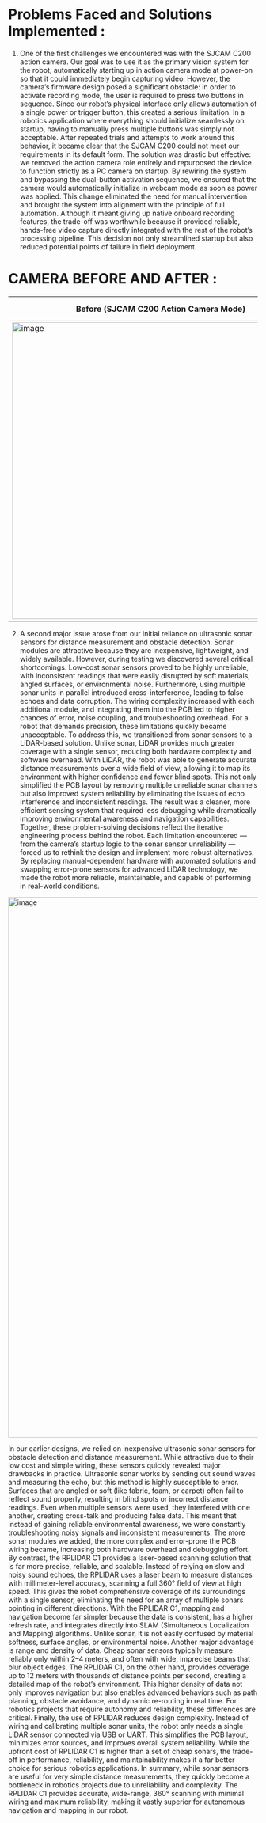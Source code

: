# Problems Faced and Solutions Implemented :
1. One of the first challenges we encountered was with the SJCAM C200 action camera. Our goal was to use it as the primary vision system for the robot, automatically starting up in action camera mode at power-on so that it could immediately begin capturing video. However, the camera’s firmware design posed a significant obstacle: in order to activate recording mode, the user is required to press two buttons in sequence. Since our robot’s physical interface only allows automation of a single power or trigger button, this created a serious limitation. In a robotics application where everything should initialize seamlessly on startup, having to manually press multiple buttons was simply not acceptable. After repeated trials and attempts to work around this behavior, it became clear that the SJCAM C200 could not meet our requirements in its default form.
The solution was drastic but effective: we removed the action camera role entirely and repurposed the device to function strictly as a PC camera on startup. By rewiring the system and bypassing the dual-button activation sequence, we ensured that the camera would automatically initialize in webcam mode as soon as power was applied. This change eliminated the need for manual intervention and brought the system into alignment with the principle of full automation. Although it meant giving up native onboard recording features, the trade-off was worthwhile because it provided reliable, hands-free video capture directly integrated with the rest of the robot’s processing pipeline. This decision not only streamlined startup but also reduced potential points of failure in field deployment.

# CAMERA BEFORE AND AFTER :



| **Before (SJCAM C200 Action Camera Mode)** | **After (Rewired for Auto PC Camera Mode)** |
|---------------------------------------------|---------------------------------------------|
|<img width="600" height="600" alt="image" src="https://github.com/user-attachments/assets/9dba0dc6-bd10-484f-b9a8-f090cf1020c0" /> | <img width="202" height="321" alt="image" src="https://github.com/user-attachments/assets/09362b7b-ded8-45f0-9df3-c3d53b894797" />|



2. A second major issue arose from our initial reliance on ultrasonic sonar sensors for distance measurement and obstacle detection. Sonar modules are attractive because they are inexpensive, lightweight, and widely available. However, during testing we discovered several critical shortcomings. Low-cost sonar sensors proved to be highly unreliable, with inconsistent readings that were easily disrupted by soft materials, angled surfaces, or environmental noise. Furthermore, using multiple sonar units in parallel introduced cross-interference, leading to false echoes and data corruption. The wiring complexity increased with each additional module, and integrating them into the PCB led to higher chances of error, noise coupling, and troubleshooting overhead. For a robot that demands precision, these limitations quickly became unacceptable.
To address this, we transitioned from sonar sensors to a LiDAR-based solution. Unlike sonar, LiDAR provides much greater coverage with a single sensor, reducing both hardware complexity and software overhead. With LiDAR, the robot was able to generate accurate distance measurements over a wide field of view, allowing it to map its environment with higher confidence and fewer blind spots. This not only simplified the PCB layout by removing multiple unreliable sonar channels but also improved system reliability by eliminating the issues of echo interference and inconsistent readings. The result was a cleaner, more efficient sensing system that required less debugging while dramatically improving environmental awareness and navigation capabilities.
Together, these problem-solving decisions reflect the iterative engineering process behind the robot. Each limitation encountered — from the camera’s startup logic to the sonar sensor unreliability — forced us to rethink the design and implement more robust alternatives. By replacing manual-dependent hardware with automated solutions and swapping error-prone sensors for advanced LiDAR technology, we made the robot more reliable, maintainable, and capable of performing in real-world conditions.
<img width="960" height="1092" alt="image" src="https://github.com/user-attachments/assets/38ceee90-687d-409c-8e0a-09ea321bbc57" />

In our earlier designs, we relied on inexpensive ultrasonic sonar sensors for obstacle detection and distance measurement. While attractive due to their low cost and simple wiring, these sensors quickly revealed major drawbacks in practice. Ultrasonic sonar works by sending out sound waves and measuring the echo, but this method is highly susceptible to error. Surfaces that are angled or soft (like fabric, foam, or carpet) often fail to reflect sound properly, resulting in blind spots or incorrect distance readings. Even when multiple sensors were used, they interfered with one another, creating cross-talk and producing false data. This meant that instead of gaining reliable environmental awareness, we were constantly troubleshooting noisy signals and inconsistent measurements. The more sonar modules we added, the more complex and error-prone the PCB wiring became, increasing both hardware overhead and debugging effort.
By contrast, the RPLIDAR C1 provides a laser-based scanning solution that is far more precise, reliable, and scalable. Instead of relying on slow and noisy sound echoes, the RPLIDAR uses a laser beam to measure distances with millimeter-level accuracy, scanning a full 360° field of view at high speed. This gives the robot comprehensive coverage of its surroundings with a single sensor, eliminating the need for an array of multiple sonars pointing in different directions. With the RPLIDAR C1, mapping and navigation become far simpler because the data is consistent, has a higher refresh rate, and integrates directly into SLAM (Simultaneous Localization and Mapping) algorithms. Unlike sonar, it is not easily confused by material softness, surface angles, or environmental noise.
Another major advantage is range and density of data. Cheap sonar sensors typically measure reliably only within 2–4 meters, and often with wide, imprecise beams that blur object edges. The RPLIDAR C1, on the other hand, provides coverage up to 12 meters with thousands of distance points per second, creating a detailed map of the robot’s environment. This higher density of data not only improves navigation but also enables advanced behaviors such as path planning, obstacle avoidance, and dynamic re-routing in real time. For robotics projects that require autonomy and reliability, these differences are critical.
Finally, the use of RPLIDAR reduces design complexity. Instead of wiring and calibrating multiple sonar units, the robot only needs a single LiDAR sensor connected via USB or UART. This simplifies the PCB layout, minimizes error sources, and improves overall system reliability. While the upfront cost of RPLIDAR C1 is higher than a set of cheap sonars, the trade-off in performance, reliability, and maintainability makes it a far better choice for serious robotics applications.
In summary, while sonar sensors are useful for very simple distance measurements, they quickly become a bottleneck in robotics projects due to unreliability and complexity. The RPLIDAR C1 provides accurate, wide-range, 360° scanning with minimal wiring and maximum reliability, making it vastly superior for autonomous navigation and mapping in our robot.
